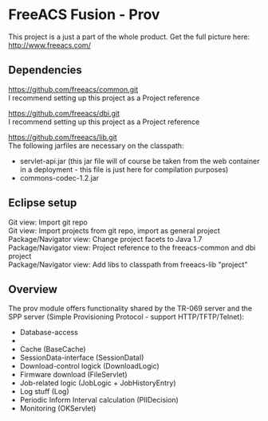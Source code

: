 FreeACS Fusion - Prov
=====================
This project is a just a part of the whole product. Get the full picture here: 
http://www.freeacs.com/

Dependencies
------------
https://github.com/freeacs/common.git  
I recommend setting up this project as a Project reference

https://github.com/freeacs/dbi.git  
I recommend setting up this project as a Project reference

https://github.com/freeacs/lib.git  
The following jarfiles are necessary on the classpath:
* servlet-api.jar (this jar file will of course be taken from the web container
in a deployment - this file is just here for compilation purposes)
* commons-codec-1.2.jar

Eclipse setup
-------------
Git view: Import git repo  
Git view: Import projects from git repo, import as general project    
Package/Navigator view: Change project facets to Java 1.7  
Package/Navigator view: Project reference to the freeacs-common and dbi project    
Package/Navigator view: Add libs to classpath from freeacs-lib "project"  

Overview
--------
The prov module offers functionality shared by the TR-069 server and the SPP
server (Simple Provisioning Protocol - support HTTP/TFTP/Telnet):

* Database-access
* 
* Cache (BaseCache)
* SessionData-interface (SessionDataI)
* Download-control logick (DownloadLogic)
* Firmware download (FileServlet)
* Job-related logic (JobLogic + JobHistoryEntry)
* Log stuff (Log)
* Periodic Inform Interval calculation (PIIDecision)
* Monitoring (OKServlet)





